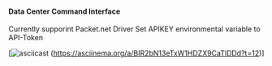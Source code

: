 #### Data Center Command Interface

Currently supporint Packet.net Driver
Set APIKEY environmental variable to API-Token


[![asciicast](https://asciinema.org/a/BIR2bN13eTxW1HDZX9CaTlDDd.svg) (https://asciinema.org/a/BIR2bN13eTxW1HDZX9CaTlDDd?t=12)]
